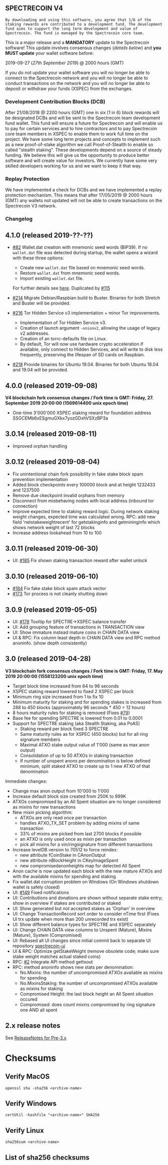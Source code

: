 ## SPECTRECOIN V4

`By downloading and using this software, you agree that 1/6 of the staking rewards are contributed to a development fund. The development fund aims to support the long term development and value of Spectrecoin. The fund is managed by the Spectrecoin core team.`

This is a major release and a **MANDATORY** update to the Spectrecoin software! This update involves consensus changes (_details below_) and **you MUST update** your wallet software before:

2019-09-27 (_27th September 2019_) @ 2000 hours (GMT)

If you do not update your wallet software you will no longer be able to connect to the Spectrecoin network and you will no longer be able to conduct transactions on the network and you will no longer be able to deposit or withdraw your funds (XSPEC) from the exchanges.

### Development Contribution Blocks (DCB)
After 21/08/2018 @ 2200 hours (GMT) one in six (1 in 6) block rewards will be designated DCBs and will be sent to the Spectrecoin team development fund wallet. This fund will ensure a future for Spectrecoin and will enable us to pay for certain services and to hire contractors and to pay Spectrecoin core team members in XSPEC to enable them to work full time on the project. We have some long term projects and concepts to implement such as a new proof-of-stake algorithm we call Proof-of-Stealth to enable so called "stealth staking". These developments depend on a source of steady funding. We believe this will give us the opportunity to produce better software and will create value for investors. We currently have some very skilled developers working for us and we want to keep it that way.

### Replay Protection
We have implemented a check for DCBs and we have implemented a replay protection mechanism. This means that after 17/05/2019 @ 2000 hours (GMT) any wallets not updated will not be able to create transactions on the Spectrecoin V3 network.

### Changelog
## 4.1.0 (released 2019-??-??)
- [#82](https://github.com/spectrecoin/spectre/issues/82) Wallet.dat creation with mnemonic seed words (BIP39).
  If no `wallet.dat` file was detected during startup, the wallet opens a wizard with these three options:
  - Create new `wallet.dat` file based on mnemonic seed words.
  - Restore `wallet.dat` from mnemonic seed words.
  - Import existing `wallet.dat` file.

  For further details see [here](https://medium.com/coinmonks/mnemonic-generation-bip39-simply-explained-e9ac18db9477).
  Duplicated by [#115](https://github.com/spectrecoin/spectre/issues/115)

- [#214](https://github.com/spectrecoin/spectre/issues/214) Migrate Debian/Raspbian build to Buster.
  Binaries for both Stretch and Buster will be provided.

- [#216](https://github.com/spectrecoin/spectre/issues/216) Tor Hidden Service v3 implementation + minor Tor improvements.
  - Implementation of Tor Hidden Service v3.
  - Creation of launch argument `-onionv2`, allowing the usage of legacy v2 addresses.
  - Creation of an torrc-defaults file on Linux.
  - By default, Tor will now use hardware crypto acceleration if available, only connect to Hidden Services,
    and will write to disk less frequently, preserving the lifespan of SD cards on Raspbian.

- [#218](https://github.com/spectrecoin/spectre/issues/218) Provide binaries for Ubuntu 19.04.
  Binaries for both Ubuntu 18.04 and 19.04 will be provided.

## 4.0.0 (released 2019-09-08)
**V4 blockchain fork consensus changes / Fork time is GMT: Friday, 27. September 2019 20:00:00 (1569614400 unix epoch time)**
- One-time 3'000'000 XSPEC staking reward for foundation address SSGCEMb6xESgmuGXkx7yozGDxhVSXzBP3a

## 3.0.14 (released 2019-08-11)
- Improved orphan handling

## 3.0.12 (released 2019-08-04)
- Fix unintentional chain fork possibility in fake stake block spam prevention implementation
- Added block checkpoints every 100000 block and at height 1232433 and 1237500
- Remove due ckeckpoint invalid orphans from memory
- Disconnect from misbehaving nodes with local address (inbound tor connection)
- Improve expected time to staking reward logic. During network staking weight changes, expected time was calculated wrong.
  RPC: add new field 'netstakeweightrecent' for getstakinginfo and getmininginfo which shows network weight of last 72 blocks
- Increase address lookahead from 10 to 100

## 3.0.11 (released 2019-06-30)
- UI: [#185](https://github.com/spectrecoin/spectre/issues/185) Fix shown staking transaction reward after wallet unlock

## 3.0.10 (released 2019-06-10)
- [#184](https://github.com/spectrecoin/spectre/issues/184) Fix fake stake block spam attack vector
- [#173](https://github.com/spectrecoin/spectre/issues/173) Tor process is not cleanly shutting down

## 3.0.9 (released 2019-05-05)
- UI: [#178](https://github.com/spectrecoin/spectre/issues/178) Tooltip for SPECTRE->XSPEC balance transfer
- UI: Add grouping feature of transactions in TRANSACTION view
- UI: Show immature instead mature coins in CHAIN DATA view
- UI & RPC: Fix column least depth in CHAIN DATA view and RPC method anoninfo. (show depth consistently)

## 3.0 (released 2019-04-28)
**V3 blockchain fork consensus changes / Fork time is GMT: Friday, 17. May 2019 20:00:00 (1558123200 unix epoch time)**
- Target block time increased from 64 to 96 seconds
- XSPEC staking reward lowered to fixed 2 XSPEC per block
- Minimum ring size increased from 1 to fix 10
- Minimum maturity for staking and for spending stakes is increased from 288 to 450 blocks (approximately 96 seconds * 450 = 12 hours)
- 8 hours maturity rules for staking is removed (Fixes [#79](https://github.com/spectrecoin/spectre/issues/79))
- Base fee for spending SPECTRE is lowered from 0.01 to 0.0001
- Support for SPECTRE staking (aka Stealth Staking, aka PoAS)
  - Staking reward per block fixed 3 SPECTRE
  - Same maturity rules as for XSPEC (450 blocks) but for all ring signature members
  - Maximal ATXO stake output value of 1'000 (same as max anon output)
  - Consolidation of up to 50 ATXOs in staking transaction
  - If number of unspent anons per denomination is below defined minimum, split staked ATXO to create up to 1 new ATXO of that denomination

Immediate changes:
- Change max anon output from 10'000 to 1'000
- Increase default block size created from 250K to 999K
- ATXOs compromised by an All Spent situation are no longer considered as mixins for new transactions
- New mixin picking algorithm:
  - ATXOs are only read once per transaction
  - handles ATXO_TX_SET problem by adding mixins of same transaction
  - 33% of mixins are picked from last 2700 blocks if possible
  - an ATXO is only used once as mixin per transaction
  - pick all mixins for a vin/ringsignature from different transactions
- Increase levelDB version to 70512 to force reindex:
  - new attribute fCoinStake in CAnonOutput
  - new attribute nBlockHeight in CKeyImageSpent
  - new compromisedanonheights map for detected All Spent
- Anon cache is now updated each block with the new mature ATXOs and with the available mixins for spending and staking
- Fix wallet.dat corruption problem on Windows (On Windows shutdown wallet is safely closed)
- UI: [#149](https://github.com/spectrecoin/spectre/issues/149) Fixed notifications
- UI: Contributions and donations are shown without separate stake entry; show in overview if stakes are contributed or staked
- UI: Show generated but not accepted stakes as 'Orphan' in overview
- UI: Change TransactionRecord sort order to consider nTime first (Fixes UI trx update when more than 200 unrecorded trx exist)
- UI: Show different balance types for SPECTRE and XSPEC separately
- UI: Change CHAIN DATA view columns to Unspent (Mature), Mixins (Mature), System (Compromised)
- UI: Rebased all UI changes since initial commit back to separate UI repository [spectrecoin-ui](https://github.com/spectrecoin/spectrecoin-ui)
- UI & RPC: Optimize getStakeWeight (remove obsolete code; make sure stake weight matches actual staked coins)
- RPC: [#2](https://github.com/spectrecoin/spectre/issues/2) Integrate API method gettxout
- RPC: method anoninfo shows new stats per denomination:
  - No.Mixins: the number of uncompromised ATXOs available as mixins for spending
  - No.MixinsStaking: the number of uncompromised ATXOs available as mixins for staking
  - Compromised Height: the last block height an All Spent situation occured
  - Compromised: does count mixins compromised by ring signature one AND all spent

## 2.x release notes

See [ReleaseNotes for Pre-3.x](./ReleaseNotes_Pre3.0.md)

# Checksums
## Verify MacOS
```
openssl sha -sha256 <archive-name>
```
## Verify Windows
```
certUtil -hashfile "<archive-name>" SHA256
```
## Verify Linux
```
sha256sum <archive-name>
```
## List of sha256 checksums
